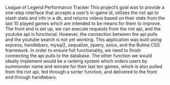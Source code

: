 League of Legend Performance Tracker
This project’s goal was to provide a one-step interface that accepts a user’s in-game id, utilizes the riot api to stash stats and info in a db, and returns videos based on their stats from the last 10 played games which are intended to be means for them to improve. The front end is set up, we can execute requests from the riot api, and the youtube api is functional. However, the connection between the api pulls and the youtube search is not yet working. This application was built using express, handlebars, mysql2, sequalize, jquery, axios, and the Bulma CSS framework. In order to ensure full functionality, we need to finish connecting the api pulls to the database. The other function we would ideally implement would be a ranking system which orders users by summonder name and winrate for their last ten games, which is also pulled from the riot api, fed through a sorter function, and delivered to the front end through handlebars.
